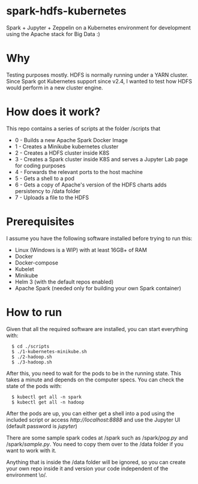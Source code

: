 # spark-hdfs-kubernetes
Spark + Jupyter + Zeppelin on a Kubernetes environment for development using the Apache stack for Big Data :)

# Why
Testing purposes mostly. HDFS is normally running under a YARN cluster. Since Spark got Kubernetes support since v2.4, I wanted to test how HDFS would perform in a new cluster engine.

# How does it work?
This repo contains a series of scripts at the folder /scripts that
- 0 - Builds a new Apache Spark Docker Image 
- 1 - Creates a Minikube kubernetes cluster
- 2 - Creates a HDFS cluster inside K8S
- 3 - Creates a Spark cluster inside K8S and serves a Jupyter Lab page for coding purposes
- 4 - Forwards the relevant ports to the host machine
- 5 - Gets a shell to a pod
- 6 - Gets a copy of Apache's version of the HDFS charts adds persistency to /data folder
- 7 - Uploads a file to the HDFS

# Prerequisites
I assume you have the following software installed before trying to run this:
- Linux (Windows is a WIP) with at least 16GB+ of RAM
- Docker
- Docker-compose
- Kubelet
- Minikube
- Helm 3 (with the default repos enabled)
- Apache Spark (needed only for building your own Spark container)

# How to run
Given that all the required software are installed, you can start everything with:
```
  $ cd ./scripts
  $ ./1-kubernetes-minikube.sh
  $ ./2-hadoop.sh
  $ ./3-hadoop.sh
```

After this, you need to wait for the pods to be in the running state. This takes a minute and depends on the computer specs. You can check the state of the pods with:
```
  $ kubectl get all -n spark
  $ kubectl get all -n hadoop
```

After the pods are up, you can either get a shell into a pod using the included script or access _http://localhost:8888_ and use the Jupyter UI (default password is _jupyter_)

There are some sample spark codes at /spark such as /spark/_pog.py_ and /spark/_sample.py_. You need to copy them over to the /data folder if you want to work with it. 

Anything that is inside the /data folder will be ignored, so you can create your own repo inside it and version your code independent of the environment \o/.
